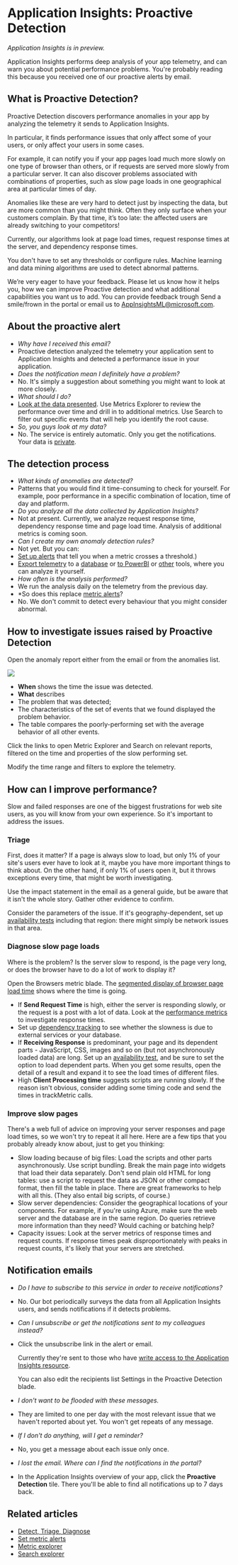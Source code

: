 <properties 
	pageTitle="Application Insights: Proactive detection" 
	description="Application Insights performs deep analysis of your app telemetry and warns you of potential problems." 
	services="application-insights" 
    documentationCenter="windows"
	authors="antonfrMSFT" 
	manager="douge"/>

<tags 
	ms.service="application-insights" 
	ms.workload="tbd" 
	ms.tgt_pltfrm="ibiza" 
	ms.devlang="na" 
	ms.topic="article" 
	ms.date="01/15/2016" 
	ms.author="awills"/>

#  Application Insights: Proactive Detection

*Application Insights is in preview.*


Application Insights performs deep analysis of your app telemetry, and can warn you about potential performance problems. You're probably reading this because you received one of our proactive alerts by email.


## What is Proactive Detection?

Proactive Detection discovers performance anomalies in your app by analyzing the telemetry it sends to Application Insights. 

In particular, it finds performance issues that only affect some of your users, or only affect your users in some cases.

For example, it can notify you if your app pages load much more slowly on one type of browser than others, or if requests are served more slowly from a particular server. It can also discover problems associated with combinations of properties, such as slow page loads in one geographical area at particular times of day.

Anomalies like these are very hard to detect just by inspecting the data, but are more common than you might think. Often they only surface when your customers complain. By that time, it’s too late: the affected users are already switching to your competitors!

Currently, our algorithms look at page load times, request response times at the server, and dependency response times.  

You don't have to set any thresholds or configure rules. Machine learning and data mining algorithms are used to detect abnormal patterns. 

We’re very eager to have your feedback. Please let us know how it helps you, how we can improve Proactive detection and what additional capabilities you want us to add. You can provide feedback trough Send a smile/frown in the portal or email us to AppInsightsML@microsoft.com. 

## About the proactive alert

* *Why have I received this email?*
 * Proactive detection analyzed the telemetry your application sent to Application Insights and detected a performance issue in your application. 
* *Does the notification mean I definitely have a problem?*
 * No. It's simply a suggestion about something you might want to look at more closely. 
* *What should I do?*
 * [Look at the data presented](#responding-to-an-alert). Use Metrics Explorer to review the performance over time and drill in to additional metrics. Use Search to filter out specific events that will help you identify the root cause. 
* *So, you guys look at my data?*
 * No. The service is entirely automatic. Only you get the notifications. Your data is [private](app-insights-data-retention-privacy.md).


## The detection process

* *What kinds of anomalies are detected?*
 * Patterns that you would find it time-consuming to check for yourself. For example, poor performance in a specific combination of location, time of day and platform.
* *Do you analyze all the data collected by Application Insights?*
 * Not at present. Currently, we analyze request response time, dependency response time and page load time. Analysis of additional metrics is coming soon. 
* *Can I create my own anomaly detection rules?*
 * Not yet. But you can:
 * [Set up alerts](app-insights-alerts.md) that tell you when a metric crosses a threshold.)
 * [Export telemetry](app-insights-export-telemetry.md) to a [database](app-insights-code-sample-export-sql-stream-analytics.md) or [to PowerBI](app-insights-export-power-bi.md) or [other](app-insights-code-sample-export-telemetry-sql-database.md) tools, where you can analyze it yourself.
* *How often is the analysis performed?*
 * We run the analysis daily on the telemetry from the previous day.
* *So does this replace [metric alerts](app-insights-alerts.md)?
 * No.  We don't commit to detect every behaviour that you might consider abnormal.

## How to investigate issues raised by Proactive Detection

Open the anomaly report either from the email or from the anomalies list.

![](./media/app-insights-proactive-detection/03.png)


* **When** shows the time the issue was detected.
* **What** describes
 * The problem that was detected;
 * The characteristics of the set of events that we found displayed the problem behavior.
* The table compares the poorly-performing set with the average behavior of all other events.

Click the links to open Metric Explorer and Search on relevant reports, filtered on the time and properties of the slow performing set.

Modify the time range and filters to explore the telemetry.

## How can I improve performance?

Slow and failed responses are one of the biggest frustrations for web site users, as you will know from your own experience. So it's important to address the issues.

### Triage

First, does it matter? If a page is always slow to load, but only 1% of your site's users ever have to look at it, maybe you have more important things to think about. On the other hand, if only 1% of users open it, but it throws exceptions every time, that might be worth investigating.

Use the impact statement in the email as a general guide, but be aware that it isn't the whole story. Gather other evidence to confirm.

Consider the parameters of the issue. If it's geography-dependent, set up [availability tests](app-insights-monitor-web-app-availability.md) including that region: there might simply be network issues in that area. 

### Diagnose slow page loads 

Where is the problem? Is the server slow to respond, is the page very long, or does the browser have to do a lot of work to display it?

Open the Browsers metric blade. The [segmented display of browser page load time](app-insights-javascript.md#explore-your-data) shows where the time is going. 

* If **Send Request Time** is high, either the server is responding slowly, or the request is a post with a lot of data. Look at the [performance metrics](app-insights-web-monitor-performance.md#metrics) to investigate response times. 
* Set up [dependency tracking](app-insights-dependencies.md) to see whether the slowness is due to external services or your database.
* If **Receiving Response** is predominant, your page and its dependent parts - JavaScript, CSS, images and so on (but not asynchronously loaded data) are long. Set up an [availability test](app-insights-monitor-web-app-availability.md), and be sure to set the option to load dependent parts. When you get some results, open the detail of a result and expand it to see the load times of different files.
* High **Client Processing time** suggests scripts are running slowly. If the reason isn't obvious, consider adding some timing code and send the times in trackMetric calls.

### Improve slow pages

There's a web full of advice on improving your server responses and page load times, so we won't try to repeat it all here. Here are a few tips that you probably already know about, just to get you thinking:

* Slow loading because of big files: Load the scripts and other parts asynchronously. Use script bundling. Break the main page into widgets that load their data separately. Don't send plain old HTML for long tables: use a script to request the data as JSON or other compact format, then fill the table in place. There are great frameworks to help with all this. (They also entail big scripts, of course.)
* Slow server dependencies: Consider the geographical locations of your components. For example, if you're using Azure, make sure the web server and the database are in the same region. Do queries retrieve more information than they need? Would caching or batching help?
* Capacity issues: Look at the server metrics of response times and request counts. If response times peak disproportionately with peaks in request counts, it's likely that your servers are stretched. 


## Notification emails

* *Do I have to subscribe to this service in order to receive notifications?*
 * No. Our bot periodically surveys the data from all Application Insights users, and sends notifications if it detects problems.
* *Can I unsubscribe or get the notifications sent to my colleagues instead?*
 * Click the unsubscribe link in the alert or email. 
 
    Currently they're sent to those who have [write access to the Application Insights resource](app-insights-resources-roles-access-control.md).

    You can also edit the recipients list Settings in the Proactive Detection blade.
* *I don't want to be flooded with these messages.*
 * They are limited to one per day with the most relevant issue that we haven't reported about yet. You won't get repeats of any message.
* *If I don't do anything, will I get a reminder?*
 * No, you get a message about each issue only once. 
* *I lost the email. Where can I find the notifications in the portal?*
 * In the Application Insights overview of your app, click the **Proactive Detection** tile. There you'll be able to find all notifications up to 7 days back.


## Related articles

* [Detect, Triage, Diagnose](app-insights-detect-triage-diagnose.md)
* [Set metric alerts](app-insights-alerts.md)
* [Metric explorer](app-insights-metrics-explorer.md)
* [Search explorer](app-insights-diagnostic-search.md)
 

